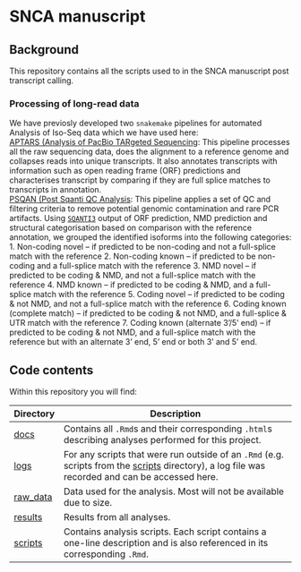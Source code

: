 
<!-- README.md is generated from README.Rmd. Please edit that file -->
# SNCA manuscript

## Background

This repository contains all the scripts used to in the SNCA manuscript post transcript calling.

### Processing of long-read data

We have previosly developed two `snakemake` pipelines for automated Analysis of Iso-Seq data which we have used here: <br> [APTARS (Analysis of PacBio TARgeted Sequencing](https://github.com/sid-sethi/APTARS): This pipeline processes all the raw sequencing data, does the alignment to a reference genome and collapses reads into unique transcripts. It also annotates transcripts with information such as open reading frame (ORF) predictions and characterises transcript by comparing if they are full splice matches to transcripts in annotation. <br> [PSQAN (Post Sqanti QC Analysis](https://github.com/sid-sethi/PSQAN): This pipeline applies a set of QC and filtering criteria to remove potential genomic contamination and rare PCR artifacts. Using [`SQANTI3`](https://github.com/ConesaLab/SQANTI3) output of ORF prediction, NMD prediction and structural categorisation based on comparison with the reference annotation, we grouped the identified isoforms into the following categories: <br> 1. Non-coding novel – if predicted to be non-coding and not a full-splice match with the reference 2. Non-coding known – if predicted to be non-coding and a full-splice match with the reference 3. NMD novel – if predicted to be coding & NMD, and not a full-splice match with the reference 4. NMD known – if predicted to be coding & NMD, and a full-splice match with the reference 5. Coding novel – if predicted to be coding & not NMD, and not a full-splice match with the reference 6. Coding known (complete match) – if predicted to be coding & not NMD, and a full-splice & UTR match with the reference 7. Coding known (alternate 3’/5’ end) – if predicted to be coding & not NMD, and a full-splice match with the reference but with an alternate 3’ end, 5’ end or both 3’ and 5’ end.

## Code contents

Within this repository you will find:

<table>
<colgroup>
<col width="11%" />
<col width="88%" />
</colgroup>
<thead>
<tr class="header">
<th>Directory</th>
<th>Description</th>
</tr>
</thead>
<tbody>
<tr class="odd">
<td><a href="docs" class="uri">docs</a></td>
<td>Contains all <code>.Rmd</code>s and their corresponding <code>.html</code>s describing analyses performed for this project.</td>
</tr>
<tr class="even">
<td><a href="logs" class="uri">logs</a></td>
<td>For any scripts that were run outside of an <code>.Rmd</code> (e.g. scripts from the <a href="scripts" class="uri">scripts</a> directory), a log file was recorded and can be accessed here.</td>
</tr>
<tr class="odd">
<td><a href="raw_data" class="uri">raw_data</a></td>
<td>Data used for the analysis. Most will not be available due to size.</td>
</tr>
<tr class="even">
<td><a href="results" class="uri">results</a></td>
<td>Results from all analyses.</td>
</tr>
<tr class="odd">
<td><a href="scripts" class="uri">scripts</a></td>
<td>Contains analysis scripts. Each script contains a one-line description and is also referenced in its corresponding <code>.Rmd</code>.</td>
</tr>
</tbody>
</table>
